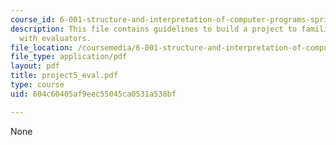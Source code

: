 ```yaml
---
course_id: 6-001-structure-and-interpretation-of-computer-programs-spring-2005
description: This file contains guidelines to build a project to familiarize students
  with evaluators.
file_location: /coursemedia/6-001-structure-and-interpretation-of-computer-programs-spring-2005/604c60405af9eec55045ca0531a538bf_project5_eval.pdf
file_type: application/pdf
layout: pdf
title: project5_eval.pdf
type: course
uid: 604c60405af9eec55045ca0531a538bf

---
```

None
